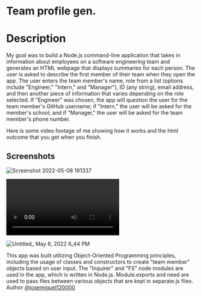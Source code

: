 
# Team profile gen.
# Description
 My goal was to build a Node.js command-line application that takes in information about employees on a software engineering team and generates an HTML webpage that displays summaries for each person. The user is asked to describe the first member of their team when they open the app. The user enters the team member's name, role from a list (options include "Engineer," "Intern," and "Manager"), ID (any string), email address, and then another piece of information that varies depending on the role selected. If "Engineer" was chosen, the app will question the user for the team member's GitHub username; if "Intern," the user will be asked for the member's school; and if "Manager," the user will be asked for the team member's phone number.


Here is some video footage of me showing how it works and the html outcome that you get when you finish.


## Screenshots

![Screenshot 2022-05-08 191337](https://user-images.githubusercontent.com/98843560/167321661-62654282-b58a-4acb-8bbc-02ff3edead83.png)

![App Screenshot](https://user-images.githubusercontent.com/98843560/167321205-14fc07c9-eb5d-440d-9beb-00a78b3f15ec.mp4)

![Untitled_ May 8, 2022 6_44 PM](https://user-images.githubusercontent.com/98843560/167321390-7fdf98a1-5a1f-4158-a5a8-346e5162293f.gif)

This app was built utilizing Object-Oriented Programming principles, including the usage of classes and constructors to create "team member" objects based on user input. The "Inquirer" and "FS" node modules are used in the app, which is written in Node.js. Module.exports and need are used to pass files between various objects that are kept in separate.js files.
Author 
[@josemiguel120000](https://github.com/josemiguel20000)
